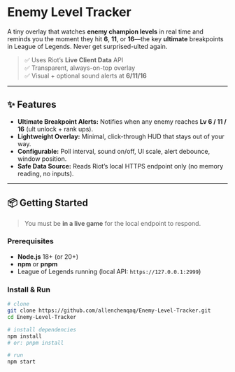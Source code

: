 # Enemy Level Tracker 

A tiny overlay that watches **enemy champion levels** in real time and reminds you the moment they hit **6**, **11**, or **16**—the key **ultimate** breakpoints in League of Legends. Never get surprised-ulted again.

> ✅ Uses Riot’s **Live Client Data** API  
> ✅ Transparent, always-on-top overlay  
> ✅ Visual + optional sound alerts at **6/11/16**

---

## ✨ Features

- **Ultimate Breakpoint Alerts:** Notifies when any enemy reaches **Lv 6 / 11 / 16** (ult unlock + rank ups).
- **Lightweight Overlay:** Minimal, click-through HUD that stays out of your way.
- **Configurable:** Poll interval, sound on/off, UI scale, alert debounce, window position.
- **Safe Data Source:** Reads Riot’s local HTTPS endpoint only (no memory reading, no inputs).

---

## 📦 Getting Started

> You must be **in a live game** for the local endpoint to respond.

### Prerequisites
- **Node.js** 18+ (or 20+)
- **npm** or **pnpm**
- League of Legends running (local API: `https://127.0.0.1:2999`)

### Install & Run

```bash
# clone
git clone https://github.com/allenchenqaq/Enemy-Level-Tracker.git
cd Enemy-Level-Tracker

# install dependencies
npm install
# or: pnpm install

# run
npm start
